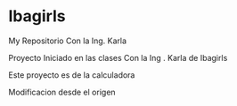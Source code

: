 # Ibagirls
My Repositorio Con la Ing. Karla

Proyecto Iniciado en las clases Con la Ing . Karla de Ibagirls

Este proyecto es de la calculadora

Modificacion desde el origen

